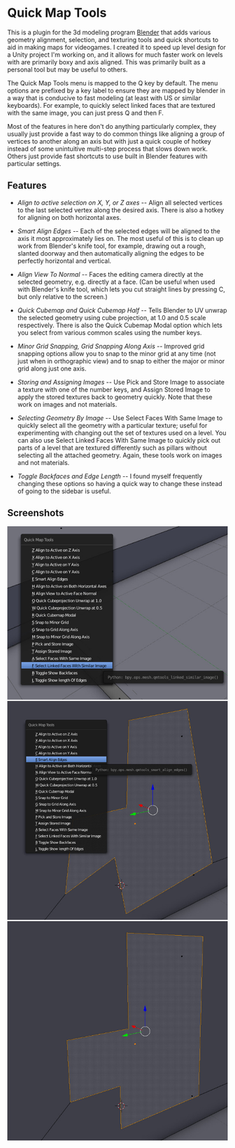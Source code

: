 # Quick Map Tools

This is a plugin for the 3d modeling program [Blender](http://www.blender.org) that adds various 
geometry alignment, selection, and texturing tools and quick shortcuts to aid in making maps 
for videogames. I created it to speed up level design for a Unity project I'm working on, 
and it allows for much faster work on levels with are primarily boxy and axis aligned. This was 
primarily built as a personal tool but may be useful to others.

The Quick Map Tools menu is mapped to the Q key by default. The menu options are prefixed by a key label to ensure they are mapped by blender in a way that is conducive to fast modeling 
(at least with US or similar keyboards). For example, to quickly select linked faces that are
textured with the same image, you can just press Q and then F.

Most of the features in here don't do anything particularly complex, they usually just 
provide a fast way to do common things like aligning a group of vertices to another along an 
axis but with just a quick couple of hotkey instead of some unintuitive multi-step process 
that slows down work. Others just provide fast shortcuts to use built in Blender features
with particular settings.


## Features

* _Align to active selection on X, Y, or Z axes_ -- Align all selected vertices to the last
selected vertex along the desired axis. There is also a hotkey for aligning on both horizontal axes.

* _Smart Align Edges_ -- Each of the selected edges will be aligned to the axis it 
most approximately lies on. The most useful of this is to clean up work from Blender's 
knife tool, for example, drawing out a rough, slanted doorway and then automatically 
aligning the edges to be perfectly horizontal and vertical.

* _Align View To Normal_ -- Faces the editing camera directly at the selected geometry, e.g. directly 
at a face. (Can be useful when used with Blender's knife tool, which lets you cut straight 
lines by pressing C, but only relative to the screen.)

* _Quick Cubemap and Quick Cubemap Half_ -- Tells Blender to UV unwrap the selected geometry using cube projection, at 1.0 and 0.5 scale respectively. There is also the Quick Cubemap Modal option which lets
you select from various common scales using the number keys.

* _Minor Grid Snapping, Grid Snapping Along Axis_ -- Improved grid snapping options allow you to snap
to the minor grid at any time (not just when in orthographic view) and to snap to either the major
or minor grid along just one axis.

* _Storing and Assigning Images_ -- Use Pick and Store Image to associate a texture with one of the 
number keys, and Assign Stored Image to apply the stored textures back to geometry quickly. Note that these work on images and not materials.

* _Selecting Geometry By Image_ -- Use Select Faces With Same Image to quickly select all the geometry
with a particular texture; useful for experimenting with changing out the set of textures used on
a level. You can also use Select Linked Faces With Same Image to quickly pick out parts of a level
that are textured differently such as pillars without selecting all the attached geometry. Again, these tools work on images and not materials.

* _Toggle Backfaces and Edge Length_ -- I found myself frequently changing these options so having a quick way to change these instead of going to the sidebar is useful.

## Screenshots

![Shot of Menu](screenshots/screenshot3.jpg)
![Smart Edge Align Before](screenshots/screenshot4.jpg)
![Smart Edge Align After](screenshots/screenshot5.jpg)